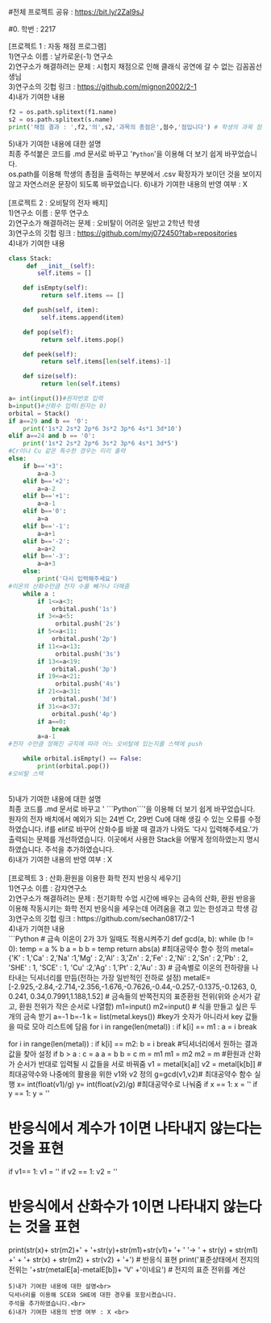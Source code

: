 #전체 프로젝트 공유 : https://bit.ly/2ZaI9sJ <br>

#0. 학번 : 2217<br>

[프로젝트 1 : 자동 채점 프로그램]<br>
1)연구소 이름 : 날카로운(-1) 연구소<br>
2)연구소가 해결하려는 문제 : 시험지 채점으로 인해 클래식 공연에 갈 수 없는 김꼼꼼선생님<br>
3)연구소의 깃헙 링크 : https://github.com/mignon2002/2-1<br>
4)내가 기여한 내용<br>
```Python
f2 = os.path.splitext(f1.name)
s2 = os.path.splitext(s.name)
print('채점 결과 : ',f2,'의',s2,'과목의 총점은',점수,'점입니다') # 학생의 과목 점수를 출력
```
5)내가 기여한 내용에 대한 설명<br>
 최종 주석붙은 코드를 .md 문서로 바꾸고 '```Python```'을 이용해 더 보기 쉽게 바꾸었습니다.<br>
 os.path를 이용해 학생의 총점을 출력하는 부분에서 .csv 확장자가 보이던 것을 보이지 않고 자연스러운 문장이 되도록 바꾸었습니다.
6)내가 기여한 내용의 반영 여부 : X<br>
<br>
[프로젝트 2 : 오비탈의 전자 배치]<br>
1)연구소 이름 : 문뚜 연구소<br>
2)연구소가 해결하려는 문제 : 오비탈이 어려운 일반고 2학년 학생<br>
3)연구소의 깃헙 링크 : https://github.com/myj072450?tab=repositories<br>
4)내가 기여한 내용<br>
```Python
class Stack:
     def __init__(self):
        self.items = []

    def isEmpty(self):
         return self.items == []

    def push(self, item):
         self.items.append(item)

    def pop(self):
         return self.items.pop()

    def peek(self):
         return self.items[len(self.items)-1]

    def size(self):
         return len(self.items)
```
```Python
a= int(input())#원자번호 입력
b=input()#산화수 입력(원자는 0)
orbital = Stack()
if a==29 and b == '0':
    print('1s*2 2s*2 2p*6 3s*2 3p*6 4s*1 3d*10')
elif a==24 and b == '0':
    print('1s*2 2s*2 2p*6 3s*2 3p*6 4s*1 3d*5')
#Cr이나 Cu 같은 특수한 경우는 미리 출력
else:
    if b=='+3':
        a=a-3
    elif b=='+2':
        a=a-2
    elif b=='+1':
        a=a-1
    elif b=='0':
        a=a
    elif b=='-1':
        a=a+1
    elif b=='-2':
        a=a+2
    elif b=='-3':
        a=a+3
    else: 
        print('다시 입력해주세요')
#이온의 산화수만큼 전자 수를 빼거나 더해줌
    while a :
        if 1<=a<3:
            orbital.push('1s')
        if 3<=a<5:
             orbital.push('2s')
        if 5<=a<11:
            orbital.push('2p')
        if 11<=a<13:
             orbital.push('3s')
        if 13<=a<19:
            orbital.push('3p')
        if 19<=a<21:
             orbital.push('4s')
        if 21<=a<31:
            orbital.push('3d')
        if 31<=a<37:
            orbital.push('4p')
        if a==0:
            break
        a=a-1
#전자 수만큼 정해진 규칙에 따라 어느 오비탈에 있는지를 스택에 push

    while orbital.isEmpty() == False:
        print(orbital.pop())
#오비탈 스택 
```
<br>
5)내가 기여한 내용에 대한 설명<br>
최종 코드를 .md 문서로 바꾸고 ' ```Python```'을 이용해 더 보기 쉽게 바꾸었습니다.
원자의 전자 배치에서 예외가 되는 24번 Cr, 29번 Cu에 대해 생길 수 있는 오류를 수정하였습니다.
if를 elif로 바꾸어 산화수를 바꿀 때 결과가 나와도 '다시 입력해주세요.'가 출력되는 문제를 개선하였습니다.
이곳에서 사용한 Stack을 어떻게 정의하였는지 명시하였습니다.
주석을 추가하였습니다.
<br>
6)내가 기여한 내용의 반영 여부 : X<br>
<br>
[프로젝트 3 : 산화.환원을 이용한 화학 전지 반응식 세우기]<br>
1)연구소 이름 : 감쟈연구소<br>
2)연구소가 해결하려는 문제 : 전기화학 수업 시간에 배우는 금속의 산화, 환원 반응을 이용해 작동시키는 화학 전지 반응식을 세우는데 어려움을 겪고 있는 한성과고 학생 감<br>
3)연구소의 깃헙 링크 : https://github.com/sechan0817/2-1<br>
4)내가 기여한 내용<br>
```Python
# 금속 이온이 2가 3가 일때도 적용시켜주기
def gcd(a, b):
    while (b != 0):
        temp = a % b
        a = b
        b = temp
    return abs(a)
#최대공약수 함수 정의
metal={'K' : 1,'Ca' : 2,'Na' :1,'Mg' : 2,'Al' : 3,'Zn' : 2,'Fe' : 2,'Ni' : 2,'Sn' : 2,'Pb' : 2, 'SHE' : 1, 'SCE' : 1, 'Cu' :2,'Ag' : 1,'Pt' : 2,'Au' : 3} 
# 금속별로 이온의 전하량을 나타내는 딕셔너리를 만듬(전하는 가장 일반적인 전하로 설정)
metalE=[-2.925,-2.84,-2.714,-2.356,-1.676,-0.7626,-0.44,-0.257,-0.1375,-0.1263, 0, 0.241, 0.34,0.7991,1.188,1.52]
# 금속들의 반쪽전지의 표준환원 전위(위와 순서가 같고, 환원 전위가 작은 순서로 나열함)
m1=input()
m2=input()
# 식을 만들고 싶은 두 개의 금속 받기
a=-1
b=-1
k = list(metal.keys())
#key가 숫자가 아니라서 key 값들을 따로 모아 리스트에 담음
for i in range(len(metal)) :
    if k[i] == m1 :
        a = i
        break

for i in range(len(metal)) :
    if k[i] == m2:
        b = i
        break
#딕셔너리에서 원하는 결과값을 찾아 설정
if b > a :
    c = a
    a = b
    b = c
    m = m1
    m1 = m2
    m2 = m
#환원과 산화가 순서가 반대로 입력될 시 값들을 서로 바꿔줌
v1 = metal[k[a]]
v2 = metal[k[b]]
#최대공약수와 나중에의 활용을 위한 v1와 v2 정의
g=gcd(v1,v2)# 최대공약수 함수 실행
x= int(float(v1)/g)
y= int(float(v2)/g)
#최대공약수로 나눠줌
if x == 1:
    x = ''
if y == 1:
    y = ''
# 반응식에서 계수가 1이면 나타내지 않는다는 것을 표현
if v1== 1:
    v1 = ''
if v2 == 1:
    v2 = ''
# 반응식에서 산화수가 1이면 나타내지 않는다는 것을 표현
print(str(x)+ str(m2)+' + '+str(y)+str(m1)+str(v1)+ '+ ' '-> ' + str(y) + str(m1) +' + '+ str(x) + str(m2) + str(v2) + '+') # 반응식 표현
print('표준상태에서 전지의 전위는 '+str(metalE[a]-metalE[b])+ 'V' +'이네요') # 전지의 표준 전위를 계산
```
5)내가 기여한 내용에 대한 설명<br>
딕셔너리를 이용해 SCE와 SHE에 대한 경우를 포함시켰습니다.
주석을 추가하였습니다.<br>
6)내가 기여한 내용의 반영 여부 : X <br>
